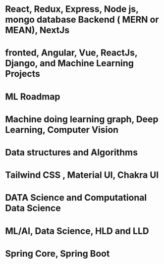 #  React, Redux, Express, Node js, mongo database Backend   ( MERN or MEAN), NextJs
# fronted, Angular, Vue, ReactJs, Django, and Machine Learning Projects
# ML Roadmap


# Machine doing learning graph, Deep Learning, Computer Vision
# Data structures and Algorithms
# Tailwind CSS , Material UI, Chakra UI 
# DATA Science and Computational Data Science

# ML/AI, Data Science, HLD and LLD
# Spring Core, Spring Boot


